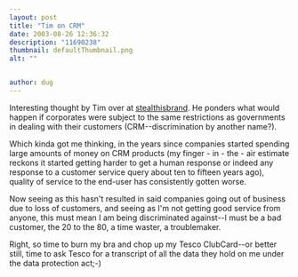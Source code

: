 ```yaml
---
layout: post
title: "Tim on CRM"
date: 2003-08-26 12:36:32
description: "11690238"
thumbnail: defaultThumbnail.png
alt: ""


author: dug
---
```


<p>Interesting thought by Tim over at <a href="http://www.stealthisbrand.blogspot.com/2003_08_01_stealthisbrand_archive.html#106162630144671937">stealthisbrand</a>. He ponders what would happen if corporates were subject to the same restrictions as governments in dealing with their customers (CRM--discrimination by another name?).</p>

<p>Which kinda got me thinking, in the years since companies started spending large amounts of money on <span class="caps">CRM </span>products (my finger - in - the - air estimate reckons it started getting harder to get a human response or indeed any response to a customer service query about ten to fifteen years ago), quality of service to the end-user has consistently gotten worse.</p>

<p>Now seeing as this hasn't resulted in said companies going out of business due to loss of customers, and seeing as I'm not getting good service from anyone, this must mean I am being discriminated against--I must be a bad customer, the 20 to the 80, a time waster, a troublemaker.</p>

<p>Right, so time to burn my bra and chop up my Tesco ClubCard--or better still, time to ask Tesco for a transcript of all the data they hold on me under the data protection act;-)</p>

